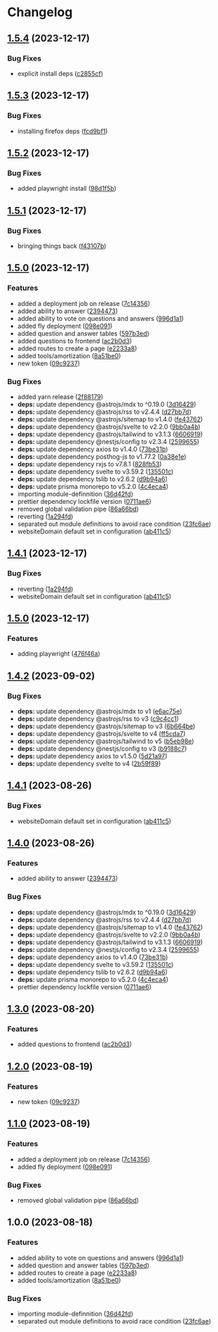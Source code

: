 # Changelog

## [1.5.4](https://github.com/uptownhr/uptownhr/compare/v1.5.3...v1.5.4) (2023-12-17)


### Bug Fixes

* explicit install deps ([c2855cf](https://github.com/uptownhr/uptownhr/commit/c2855cfe60aff557ce1826a3b300d7110eb0eee2))

## [1.5.3](https://github.com/uptownhr/uptownhr/compare/v1.5.2...v1.5.3) (2023-12-17)


### Bug Fixes

* installing firefox deps ([fcd9bf1](https://github.com/uptownhr/uptownhr/commit/fcd9bf1b6f601681388c492479bdedcc692c1e16))

## [1.5.2](https://github.com/uptownhr/uptownhr/compare/v1.5.1...v1.5.2) (2023-12-17)


### Bug Fixes

* added playwright install ([98d1f5b](https://github.com/uptownhr/uptownhr/commit/98d1f5bff529ad059f953e679f625393329a7c13))

## [1.5.1](https://github.com/uptownhr/uptownhr/compare/v1.5.0...v1.5.1) (2023-12-17)


### Bug Fixes

* bringing things back ([f43107b](https://github.com/uptownhr/uptownhr/commit/f43107b4f47f8b69926c166a2e75519f455305e2))

## [1.5.0](https://github.com/uptownhr/uptownhr/compare/v1.4.1...v1.5.0) (2023-12-17)


### Features

* added a deployment job on release ([7c14356](https://github.com/uptownhr/uptownhr/commit/7c143562164909439a327b822b1b14d662136b22))
* added ability to answer ([2394473](https://github.com/uptownhr/uptownhr/commit/2394473dc208090582f696e3f96f1d274250fe55))
* added ability to vote on questions and answers ([996d1a1](https://github.com/uptownhr/uptownhr/commit/996d1a1206ca77de953bd5efa4486d8170331781))
* added fly deployment ([098e091](https://github.com/uptownhr/uptownhr/commit/098e0913aa9cca86b3a0c58b238e82c46f59645f))
* added question and answer tables ([597b3ed](https://github.com/uptownhr/uptownhr/commit/597b3ed432f24effc842ca92d8f6579e515bb60f))
* added questions to frontend ([ac2b0d3](https://github.com/uptownhr/uptownhr/commit/ac2b0d31f381bf25f64ecb154a67b3658b0a0023))
* added routes to create a page ([e2233a8](https://github.com/uptownhr/uptownhr/commit/e2233a8488f8955962c908eaf3b2e2fd8fff8631))
* added tools/amortization ([8a51be0](https://github.com/uptownhr/uptownhr/commit/8a51be05053d1c91f383c2eae83ea4b90027b4b9))
* new token ([09c9237](https://github.com/uptownhr/uptownhr/commit/09c9237c214768e3c0d2db03b812e600bba4e64d))


### Bug Fixes

* added yarn release ([2f88179](https://github.com/uptownhr/uptownhr/commit/2f88179d496f510702899e6766ec1de56e34b5ad))
* **deps:** update dependency @astrojs/mdx to ^0.19.0 ([3d16429](https://github.com/uptownhr/uptownhr/commit/3d1642906060f2de5c31c3986580768a27439893))
* **deps:** update dependency @astrojs/rss to v2.4.4 ([d27bb7d](https://github.com/uptownhr/uptownhr/commit/d27bb7dc9befb2f9f3c64479da66e7745ad3a6a2))
* **deps:** update dependency @astrojs/sitemap to v1.4.0 ([fe43762](https://github.com/uptownhr/uptownhr/commit/fe43762f48003dcd294bfc9803767f8d8032792f))
* **deps:** update dependency @astrojs/svelte to v2.2.0 ([9bb0a4b](https://github.com/uptownhr/uptownhr/commit/9bb0a4b41e666efbb68bb910df36dab7098a5e98))
* **deps:** update dependency @astrojs/tailwind to v3.1.3 ([6606919](https://github.com/uptownhr/uptownhr/commit/66069196ca66c888f95caca38ebabd083ad0d3d0))
* **deps:** update dependency @nestjs/config to v2.3.4 ([2599655](https://github.com/uptownhr/uptownhr/commit/2599655db40a9e81323f98a18457e50970ea675d))
* **deps:** update dependency axios to v1.4.0 ([73be31b](https://github.com/uptownhr/uptownhr/commit/73be31b1a3b6af7dd07a5039e8b0e5f121f794c5))
* **deps:** update dependency posthog-js to v1.77.2 ([0a38e1e](https://github.com/uptownhr/uptownhr/commit/0a38e1eb403858274943ff81fb9e4ef2cdfd997b))
* **deps:** update dependency rxjs to v7.8.1 ([828fb53](https://github.com/uptownhr/uptownhr/commit/828fb53a37810371e2ce2ab37ff85ddd4660f27c))
* **deps:** update dependency svelte to v3.59.2 ([135501c](https://github.com/uptownhr/uptownhr/commit/135501c37a987307eb5d5d0ce2961a4cc70b0c7c))
* **deps:** update dependency tslib to v2.6.2 ([d9b94a6](https://github.com/uptownhr/uptownhr/commit/d9b94a609ebc428232c788f98b84b2abb06d012b))
* **deps:** update prisma monorepo to v5.2.0 ([4c4eca4](https://github.com/uptownhr/uptownhr/commit/4c4eca4ff39f0f27f973e5ba9d5b675a2bffdef8))
* importing module-definnition ([36d42fd](https://github.com/uptownhr/uptownhr/commit/36d42fd959543ac7205b7d163537938f575c9aec))
* prettier dependency lockfile version ([0711ae6](https://github.com/uptownhr/uptownhr/commit/0711ae6bf5d7ee87a4d0d1ba0b7ebfd0e1e72077))
* removed global validation pipe ([86a66bd](https://github.com/uptownhr/uptownhr/commit/86a66bdc5ac3dd546f90b45db76ada94a2acb2eb))
* reverting ([1a294fd](https://github.com/uptownhr/uptownhr/commit/1a294fd40d8c581fcf328980acdbd56b0a7fb1ab))
* separated out module definitions to avoid race condition ([23fc6ae](https://github.com/uptownhr/uptownhr/commit/23fc6ae8a61ff9a645d1333f03483a8d6a3ba049))
* websiteDomain default set in configuration ([ab411c5](https://github.com/uptownhr/uptownhr/commit/ab411c5406621fafbaf58ebee0d201a9b3416a37))

## [1.4.1](https://github.com/uptownhr/uptownhr/compare/v1.4.0...v1.4.1) (2023-12-17)


### Bug Fixes

* reverting ([1a294fd](https://github.com/uptownhr/uptownhr/commit/1a294fd40d8c581fcf328980acdbd56b0a7fb1ab))
* websiteDomain default set in configuration ([ab411c5](https://github.com/uptownhr/uptownhr/commit/ab411c5406621fafbaf58ebee0d201a9b3416a37))

## [1.5.0](https://github.com/uptownhr/uptownhr/compare/v1.4.2...v1.5.0) (2023-12-17)


### Features

* adding playwright ([476f46a](https://github.com/uptownhr/uptownhr/commit/476f46a28ad78e0f4f6cca943235025243cf3345))

## [1.4.2](https://github.com/uptownhr/uptownhr/compare/v1.4.1...v1.4.2) (2023-09-02)


### Bug Fixes

* **deps:** update dependency @astrojs/mdx to v1 ([e6ac75e](https://github.com/uptownhr/uptownhr/commit/e6ac75e66d35039354891f1268e79b8b5786fe51))
* **deps:** update dependency @astrojs/rss to v3 ([c9c4cc1](https://github.com/uptownhr/uptownhr/commit/c9c4cc1803d01187e725aa1556f93e0a9300beb1))
* **deps:** update dependency @astrojs/sitemap to v3 ([6b664be](https://github.com/uptownhr/uptownhr/commit/6b664bee5c5352e4f50a3ddce3b4edd4801291c3))
* **deps:** update dependency @astrojs/svelte to v4 ([ff5cda7](https://github.com/uptownhr/uptownhr/commit/ff5cda719523f8e38b2207cd84c08b22434a4327))
* **deps:** update dependency @astrojs/tailwind to v5 ([b5eb98e](https://github.com/uptownhr/uptownhr/commit/b5eb98eca33f55b245c8892cd7d41d13e206fb85))
* **deps:** update dependency @nestjs/config to v3 ([b9188c7](https://github.com/uptownhr/uptownhr/commit/b9188c7560d6640834fd1cdbf0287be5d480787e))
* **deps:** update dependency axios to v1.5.0 ([5d21a97](https://github.com/uptownhr/uptownhr/commit/5d21a97ba1e7a8ed0097d29dc658153228d1881e))
* **deps:** update dependency svelte to v4 ([2b59f89](https://github.com/uptownhr/uptownhr/commit/2b59f89cd0f8eb19b5287672a4e91d13e9511e29))

## [1.4.1](https://github.com/uptownhr/uptownhr/compare/v1.4.0...v1.4.1) (2023-08-26)


### Bug Fixes

* websiteDomain default set in configuration ([ab411c5](https://github.com/uptownhr/uptownhr/commit/ab411c5406621fafbaf58ebee0d201a9b3416a37))

## [1.4.0](https://github.com/uptownhr/uptownhr/compare/v1.3.0...v1.4.0) (2023-08-26)


### Features

* added ability to answer ([2394473](https://github.com/uptownhr/uptownhr/commit/2394473dc208090582f696e3f96f1d274250fe55))


### Bug Fixes

* **deps:** update dependency @astrojs/mdx to ^0.19.0 ([3d16429](https://github.com/uptownhr/uptownhr/commit/3d1642906060f2de5c31c3986580768a27439893))
* **deps:** update dependency @astrojs/rss to v2.4.4 ([d27bb7d](https://github.com/uptownhr/uptownhr/commit/d27bb7dc9befb2f9f3c64479da66e7745ad3a6a2))
* **deps:** update dependency @astrojs/sitemap to v1.4.0 ([fe43762](https://github.com/uptownhr/uptownhr/commit/fe43762f48003dcd294bfc9803767f8d8032792f))
* **deps:** update dependency @astrojs/svelte to v2.2.0 ([9bb0a4b](https://github.com/uptownhr/uptownhr/commit/9bb0a4b41e666efbb68bb910df36dab7098a5e98))
* **deps:** update dependency @astrojs/tailwind to v3.1.3 ([6606919](https://github.com/uptownhr/uptownhr/commit/66069196ca66c888f95caca38ebabd083ad0d3d0))
* **deps:** update dependency @nestjs/config to v2.3.4 ([2599655](https://github.com/uptownhr/uptownhr/commit/2599655db40a9e81323f98a18457e50970ea675d))
* **deps:** update dependency axios to v1.4.0 ([73be31b](https://github.com/uptownhr/uptownhr/commit/73be31b1a3b6af7dd07a5039e8b0e5f121f794c5))
* **deps:** update dependency svelte to v3.59.2 ([135501c](https://github.com/uptownhr/uptownhr/commit/135501c37a987307eb5d5d0ce2961a4cc70b0c7c))
* **deps:** update dependency tslib to v2.6.2 ([d9b94a6](https://github.com/uptownhr/uptownhr/commit/d9b94a609ebc428232c788f98b84b2abb06d012b))
* **deps:** update prisma monorepo to v5.2.0 ([4c4eca4](https://github.com/uptownhr/uptownhr/commit/4c4eca4ff39f0f27f973e5ba9d5b675a2bffdef8))
* prettier dependency lockfile version ([0711ae6](https://github.com/uptownhr/uptownhr/commit/0711ae6bf5d7ee87a4d0d1ba0b7ebfd0e1e72077))

## [1.3.0](https://github.com/uptownhr/uptownhr/compare/v1.2.0...v1.3.0) (2023-08-20)


### Features

* added questions to frontend ([ac2b0d3](https://github.com/uptownhr/uptownhr/commit/ac2b0d31f381bf25f64ecb154a67b3658b0a0023))

## [1.2.0](https://github.com/uptownhr/uptownhr/compare/v1.1.0...v1.2.0) (2023-08-19)


### Features

* new token ([09c9237](https://github.com/uptownhr/uptownhr/commit/09c9237c214768e3c0d2db03b812e600bba4e64d))

## [1.1.0](https://github.com/uptownhr/uptownhr/compare/v1.0.0...v1.1.0) (2023-08-19)


### Features

* added a deployment job on release ([7c14356](https://github.com/uptownhr/uptownhr/commit/7c143562164909439a327b822b1b14d662136b22))
* added fly deployment ([098e091](https://github.com/uptownhr/uptownhr/commit/098e0913aa9cca86b3a0c58b238e82c46f59645f))


### Bug Fixes

* removed global validation pipe ([86a66bd](https://github.com/uptownhr/uptownhr/commit/86a66bdc5ac3dd546f90b45db76ada94a2acb2eb))

## 1.0.0 (2023-08-18)


### Features

* added ability to vote on questions and answers ([996d1a1](https://github.com/uptownhr/uptownhr/commit/996d1a1206ca77de953bd5efa4486d8170331781))
* added question and answer tables ([597b3ed](https://github.com/uptownhr/uptownhr/commit/597b3ed432f24effc842ca92d8f6579e515bb60f))
* added routes to create a page ([e2233a8](https://github.com/uptownhr/uptownhr/commit/e2233a8488f8955962c908eaf3b2e2fd8fff8631))
* added tools/amortization ([8a51be0](https://github.com/uptownhr/uptownhr/commit/8a51be05053d1c91f383c2eae83ea4b90027b4b9))


### Bug Fixes

* importing module-definnition ([36d42fd](https://github.com/uptownhr/uptownhr/commit/36d42fd959543ac7205b7d163537938f575c9aec))
* separated out module definitions to avoid race condition ([23fc6ae](https://github.com/uptownhr/uptownhr/commit/23fc6ae8a61ff9a645d1333f03483a8d6a3ba049))
